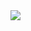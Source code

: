 
<img src= "https://www.google.com/url?sa=i&url=https%3A%2F%2Fscalait.com%2Ftendencias%2Fimplemente-o-controle-de-acesso-a-aplicacoes-web-e-mobile-em-poucos-passos%2F&psig=AOvVaw3-eXHZegY6z6fGuxraq2_o&ust=1687731342401000&source=images&cd=vfe&ved=0CBEQjRxqFwoTCPixuqr33P8CFQAAAAAdAAAAABAb">

